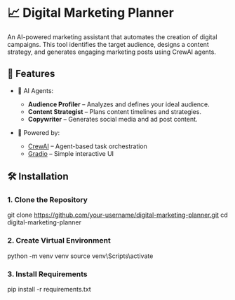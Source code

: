 # 📈 Digital Marketing Planner

An AI-powered marketing assistant that automates the creation of digital campaigns. This tool identifies the target audience, designs a content strategy, and generates engaging marketing posts using CrewAI agents.

## 🚀 Features

- 🤖 AI Agents:
  - **Audience Profiler** – Analyzes and defines your ideal audience.
  - **Content Strategist** – Plans content timelines and strategies.
  - **Copywriter** – Generates social media and ad post content.

- 🧩 Powered by:
  - [CrewAI](https://docs.crewai.com/) – Agent-based task orchestration
  - [Gradio](https://www.gradio.app/) – Simple interactive UI


## 🛠️ Installation

### 1. Clone the Repository
git clone https://github.com/your-username/digital-marketing-planner.git
cd digital-marketing-planner
### 2. Create Virtual Environment
python -m venv venv
source venv\Scripts\activate
### 3. Install Requirements
pip install -r requirements.txt

